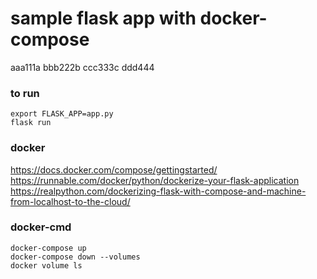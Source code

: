 # sample flask app with docker-compose
aaa111a
bbb222b
ccc333c
ddd444
### to run
`export FLASK_APP=app.py`<br>
`flask run`<br>

### docker
https://docs.docker.com/compose/gettingstarted/ <br>
https://runnable.com/docker/python/dockerize-your-flask-application <br>
https://realpython.com/dockerizing-flask-with-compose-and-machine-from-localhost-to-the-cloud/ <br>

### docker-cmd
`docker-compose up` <br>
`docker-compose down --volumes` <br>
`docker volume ls` <br>
